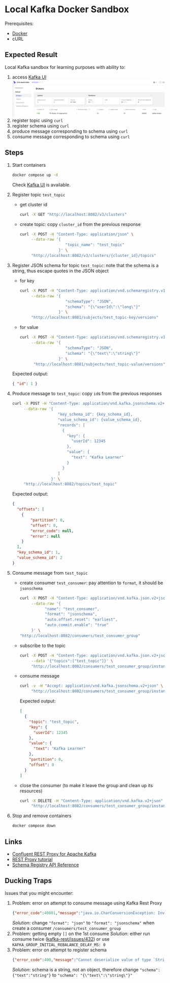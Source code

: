 # Local Kafka Docker Sandbox

Prerequisites:

* [Docker](https://www.docker.com/)
* cURL

## Expected Result

Local Kafka sandbox for learning purposes with ability to:

1. access [Kafka UI](http://localhost:8098/)
    ![](./img/kafka-ui.png)
2. register topic using `curl`
3. register schema using `curl`
4. produce message corresponding to schema using `curl`
5. consume message corresponding to schema using `curl`

## Steps

1. Start containers

    ```bash
    docker compose up -d 
    ```
    Check [Kafka UI](http://localhost:8098/) is available.

2. Register topic `test_topic`
   * get cluster id
        ```bash
        curl -X GET "http://localhost:8082/v3/clusters"
        ```
   * create topic: copy `cluster_id` from the previous response
        ```bash
        curl -X POST -H "Content-Type: application/json" \
             --data-raw '{
                            "topic_name": "test_topic"
                         }' \
             "http://localhost:8082/v3/clusters/{cluster_id}/topics"
        ```
3. Register JSON schema for topic `test_topic`: note that the schema is a string, thus escape quotes in the JSON object
   * for key
        ```bash
        curl -X POST -H "Content-Type: application/vnd.schemaregistry.v1+json" \
             --data-raw '{
                            "schemaType": "JSON",
                            "schema": "{\"userId\":\"long\"}"
                         }' \
             "http://localhost:8081/subjects/test_topic-key/versions"
        ```
   * for value
        ```bash
        curl -X POST -H "Content-Type: application/vnd.schemaregistry.v1+json" \
             --data-raw '{
                            "schemaType": "JSON",
                            "schema": "{\"text\":\"string\"}"
                         }' \
              "http://localhost:8081/subjects/test_topic-value/versions"
        ```
    Expected output:

      ```json
      { "id": 1 }
      ```

4. Produce message to `test_topic`: copy `id`s from the previous responses 

    ```bash
    curl -X POST -H "Content-Type: application/vnd.kafka.jsonschema.v2+json" \
         --data-raw '{
                        "key_schema_id": {key_schema_id},
                        "value_schema_id": {value_schema_id},
                        "records": [
                          {
                            "key": {
                              "userId": 12345
                            },
                            "value": {
                              "text": "Kafka Learner"
                            }
                          }
                        ]
                     }' \
         "http://localhost:8082/topics/test_topic"
    ```
    Expected output:

    ```json
    {
      "offsets": [
        {
            "partition": 0,
            "offset": 0,
            "error_code": null,
            "error": null
        }
      ],
      "key_schema_id": 1,
      "value_schema_id": 2
    }
    ```
5. Consume message from `test_topic`
   * create consumer `test_consumer`: pay attention to `format`, it should be `jsonschema`
     ```bash
     curl -X POST -H "Content-Type: application/vnd.kafka.json.v2+json" \
          --data-raw '{
                "name": "test_consumer",
                "format": "jsonschema",
                "auto.offset.reset": "earliest",
                "auto.commit.enable": "true"
          }' \
     "http://localhost:8082/consumers/test_consumer_group"
     ```
   * subscribe to the topic
     ```bash
     curl -X POST -H "Content-Type: application/vnd.kafka.json.v2+json" \
          --data '{"topics":["test_topic"]}' \
          "http://localhost:8082/consumers/test_consumer_group/instances/test_consumer/subscription"
     ```
   * consume message
     ```bash
     curl -v -H "Accept: application/vnd.kafka.jsonschema.v2+json" \
          "http://localhost:8082/consumers/test_consumer_group/instances/test_consumer/records"
     ```
     Expected output:
     ```json
     [
       {
         "topic": "test_topic",
         "key": {
           "userId": 12345
         },
         "value": {
           "text": "Kafka Learner"
         },
         "partition": 0,
         "offset": 0
       }
     ]
     ```
   * close the consumer (to make it leave the group and clean up its resources)
     ```bash
     curl -X DELETE -H "Content-Type: application/vnd.kafka.v2+json" \
          "http://localhost:8082/consumers/test_consumer_group/instances/test_consumer"
     ```
6. Stop and remove containers

    ```bash
    docker compose down 
    ```

## Links

* [Confluent REST Proxy for Apache Kafka](https://docs.confluent.io/platform/current/kafka-rest/index.html)
* [REST Proxy tutorial](https://developer.confluent.io/get-started/rest/)
* [Schema Registry API Reference](https://docs.confluent.io/platform/current/schema-registry/develop/api.html)

## Ducking Traps

Issues that you might encounter:

1. Problem: error on attempt to consume message using Kafka Rest Proxy
    ```json
    {"error_code":40801,"message":"java.io.CharConversionException: Invalid UTF-32 character..."}
    ```
   _Solution_: change `"format": "json"` to `"format": "jsonschema"` when create a consumer `/consumers/test_consumer_group`
2. Problem: getting empty `[]` on the 1st consume
   _Solution_: either run consume twice ([kafka-rest/issues/432](https://github.com/confluentinc/kafka-rest/issues/432)) or use `KAFKA_GROUP_INITIAL_REBALANCE_DELAY_MS: 0`
3. Problem: error on attempt to register schema
    ```json
    {"error_code":400,"message":"Cannot deserialize value of type `String` from Object value (token `JsonToken.START_OBJECT`)"}
    ```
   _Solution_: schema is a string, not an object, therefore change `"schema": {"text":"string"}` to `"schema": "{\"text\":\"string\"}"`